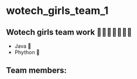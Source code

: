 # wotech_girls_team_1

## Wotech girls team work 🤩👩‍💻👩‍💻👩‍💻
- Java 🐬
- Phython 🐍
  
## Team members:
